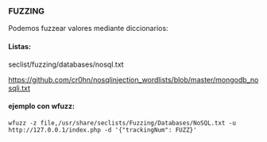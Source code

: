 ### FUZZING

Podemos fuzzear valores mediante diccionarios:

#### Listas:
seclist/fuzzing/databases/nosql.txt

https://github.com/cr0hn/nosqlinjection_wordlists/blob/master/mongodb_nosqli.txt

#### ejemplo con wfuzz:

    wfuzz -z file,/usr/share/seclists/Fuzzing/Databases/NoSQL.txt -u http://127.0.0.1/index.php -d '{"trackingNum": FUZZ}'

